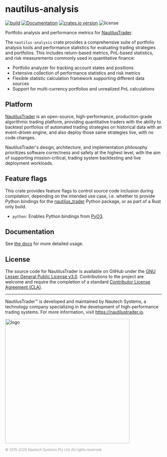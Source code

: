 # nautilus-analysis

[![build](https://github.com/nautechsystems/nautilus_trader/actions/workflows/build.yml/badge.svg?branch=master)](https://github.com/nautechsystems/nautilus_trader/actions/workflows/build.yml)
[![Documentation](https://img.shields.io/docsrs/nautilus-analysis)](https://docs.rs/nautilus-analysis/latest/nautilus-analysis/)
[![crates.io version](https://img.shields.io/crates/v/nautilus-analysis.svg)](https://crates.io/crates/nautilus-analysis)
![license](https://img.shields.io/github/license/nautechsystems/nautilus_trader?color=blue)

Portfolio analysis and performance metrics for [NautilusTrader](http://nautilustrader.io).

The `nautilus-analysis` crate provides a comprehensive suite of portfolio analysis tools and performance
statistics for evaluating trading strategies and portfolios. This includes return-based metrics,
PnL-based statistics, and risk measurements commonly used in quantitative finance:

- Portfolio analyzer for tracking account states and positions
- Extensive collection of performance statistics and risk metrics
- Flexible statistic calculation framework supporting different data sources
- Support for multi-currency portfolios and unrealized PnL calculations

## Platform

[NautilusTrader](http://nautilustrader.io) is an open-source, high-performance, production-grade
algorithmic trading platform, providing quantitative traders with the ability to backtest
portfolios of automated trading strategies on historical data with an event-driven engine,
and also deploy those same strategies live, with no code changes.

NautilusTrader's design, architecture, and implementation philosophy prioritizes software correctness and safety at the
highest level, with the aim of supporting mission-critical, trading system backtesting and live deployment workloads.

## Feature flags

This crate provides feature flags to control source code inclusion during compilation,
depending on the intended use case, i.e. whether to provide Python bindings
for the [nautilus_trader](https://pypi.org/project/nautilus_trader) Python package,
or as part of a Rust only build.

- `python`: Enables Python bindings from [PyO3](https://pyo3.rs).

## Documentation

See [the docs](https://docs.rs/nautilus-analysis) for more detailed usage.

## License

The source code for NautilusTrader is available on GitHub under the [GNU Lesser General Public License v3.0](https://www.gnu.org/licenses/lgpl-3.0.en.html).
Contributions to the project are welcome and require the completion of a standard [Contributor License Agreement (CLA)](https://github.com/nautechsystems/nautilus_trader/blob/develop/CLA.md).

---

NautilusTrader™ is developed and maintained by Nautech Systems, a technology
company specializing in the development of high-performance trading systems.
For more information, visit <https://nautilustrader.io>.

<img src="https://nautilustrader.io/nautilus-logo-white.png" alt="logo" width="400" height="auto"/>

<span style="font-size: 0.8em; color: #999;">© 2015-2025 Nautech Systems Pty Ltd. All rights reserved.</span>
